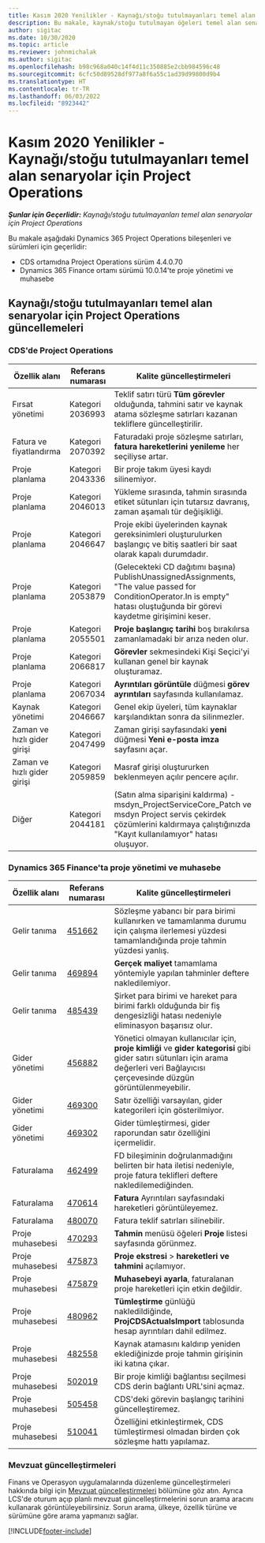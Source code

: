 ```yaml
---
title: Kasım 2020 Yenilikler - Kaynağı/stoğu tutulmayanları temel alan senaryolar için Project Operations
description: Bu makale, kaynak/stoğu tutulmayan öğeleri temel alan senaryolar için Project Operations Kasım 2020 sürümünde yer alan kalite güncelleştirmeleri hakkında bilgi sağlar.
author: sigitac
ms.date: 10/30/2020
ms.topic: article
ms.reviewer: johnmichalak
ms.author: sigitac
ms.openlocfilehash: b98c968a040c14f4d11c350885e2cbb984596c48
ms.sourcegitcommit: 6cfc50d89528df977a8f6a55c1ad39d99800d9b4
ms.translationtype: HT
ms.contentlocale: tr-TR
ms.lasthandoff: 06/03/2022
ms.locfileid: "8923442"
---
```

# <a name="whats-new-november-2020---project-operations-for-resourcenon-stocked-based-scenarios"></a>Kasım 2020 Yenilikler - Kaynağı/stoğu tutulmayanları temel alan senaryolar için Project Operations

_**Şunlar için Geçerlidir:** Kaynağı/stoğu tutulmayanları temel alan senaryolar için Project Operations_

Bu makale aşağıdaki Dynamics 365 Project Operations bileşenleri ve sürümleri için geçerlidir:

- CDS ortamıdna Project Operations sürüm 4.4.0.70
- Dynamics 365 Finance ortamı sürümü 10.0.14'te proje yönetimi ve muhasebe

## <a name="updates-to-project-operations-for-resource-non-stocked-based-scenarios"></a>Kaynağı/stoğu tutulmayanları temel alan senaryolar için Project Operations güncellemeleri

### <a name="project-operations-on-cds"></a>CDS'de Project Operations

| Özellik alanı                 | Referans numarası | Kalite güncelleştirmeleri                                                                                                                                                                    |
|------------------------------|------------------|-----------------------------------------------------------------------------------------------------------------------------------------------------------------------------------|
|   Fırsat yönetimi       | Kategori 2036993          | Teklif satırı türü **Tüm görevler** olduğunda, tahmini satır ve kaynak atama sözleşme satırları kazanan tekliflere güncelleştirilir.                                                 |
| Fatura ve fiyatlandırma          | Kategori 2070392          | Faturadaki proje sözleşme satırları, **fatura hareketlerini yenileme** her seçiliyse artar.                                                                         |
| Proje planlama             | Kategori 2043336          | Bir proje takım üyesi kaydı silinemiyor.                                                                                                                                  |
| Proje planlama             | Kategori 2046013          | Yükleme sırasında, tahmin sırasında etiket sütunları için tutarsız davranış, zaman aşamalı tür değişikliği.                                                                                   |
| Proje planlama             | Kategori 2046647          | Proje ekibi üyelerinden kaynak gereksinimleri oluşturulurken başlangıç ve bitiş saatleri bir saat olarak kapalı durumdadır.                                                                      |
| Proje planlama             | Kategori 2053879          | (Gelecekteki CD dağıtımı başına) PublishUnassignedAssignments, "The   value passed for ConditionOperator.In is   empty" hatası oluştuğunda bir görevi kaydetme girişimini keser.                       |
| Proje planlama             | Kategori 2055501          | **Proje başlangıç tarihi** boş bırakılırsa zamanlamadaki bir arıza neden olur.                                                                                                      |
| Proje planlama             | Kategori 2066817          | **Görevler** sekmesindeki Kişi Seçici'yi kullanan genel bir kaynak oluşturamaz.                                                                                                   |
| Proje planlama             | Kategori 2067034          | **Ayrıntıları görüntüle** düğmesi **görev ayrıntıları** sayfasında kullanılamaz.                                                                                                       |
| Kaynak yönetimi          | Kategori 2046667          | Genel ekip üyeleri, tüm kaynaklar karşılandıktan sonra da silinmezler.                                                                                                    |
| Zaman ve hızlı gider girişi | Kategori 2047499          | Zaman girişi sayfasındaki **yeni** düğmesi **Yeni e-posta imza** sayfasını açar.                                                                                               |
| Zaman ve hızlı gider girişi | Kategori 2059859          | Masraf girişi oluştururken beklenmeyen açılır pencere açılır.                                                                                                                         |
| Diğer                        | Kategori 2044181          | (Satın alma siparişini kaldırma) - msdyn_ProjectServiceCore_Patch ve msdyn Project servis çekirdek çözümlerini kaldırmaya çalıştığınızda "Kayıt kullanılamıyor" hatası oluşuyor.  |

### <a name="project-management-and-accounting-in-dynamics-365-finance"></a>Dynamics 365 Finance'ta proje yönetimi ve muhasebe

| Özellik alanı        | Referans numarası | Kalite güncelleştirmeleri                                                                                                                                                            |
|---------------------|------------------|---------------------------------------------------------------------------------------------------------------------------------------------------------------------------|
| Gelir tanıma | [451662](https://fix.lcs.dynamics.com/Issue/Details/?bugId=451662)           | Sözleşme yabancı bir para birimi kullanırken ve tamamlanma durumu için çalışma ilerlemesi yüzdesi tamamlandığında proje tahmin yüzdesi yanlış.                     |
| Gelir tanıma | [469894](https://fix.lcs.dynamics.com/Issue/Details/?bugId=469894)           | **Gerçek maliyet** tamamlama yöntemiyle yapılan tahminler deftere nakledilemiyor.                                                                                                    |
| Gelir tanıma | [485439](https://fix.lcs.dynamics.com/Issue/Details/?bugId=485439)           | Şirket para birimi ve hareket para birimi farklı olduğunda bir fiş dengesizliği hatası nedeniyle eliminasyon başarısız olur.                                              |
| Gider yönetimi  | [456882](https://fix.lcs.dynamics.com/Issue/Details/?bugId=456822)           | Yönetici olmayan kullanıcılar için, **proje kimliği** ve **gider kategorisi** gibi gider satırı sütunları için arama değerleri veri Bağlayıcısı çerçevesinde düzgün görüntülenmeyebilir. |
| Gider yönetimi  | [469300](https://fix.lcs.dynamics.com/Issue/Details/?bugId=469300)           | Satır özelliği varsayılan, gider kategorileri için gösterilmiyor.                                                                                                         |
| Gider yönetimi  | [469302](https://fix.lcs.dynamics.com/Issue/Details/?bugId=469302)           | Gider tümleştirmesi, gider raporundan satır özelliğini içermelidir.                                                                                             |
| Faturalama           | [462499](https://fix.lcs.dynamics.com/Issue/Details/?bugId=462499)           | FD bileşiminin doğrulanmadığını belirten bir hata iletisi nedeniyle, proje fatura teklifleri deftere nakledilemediğinden.                                                    |
| Faturalama           | [470614](https://fix.lcs.dynamics.com/Issue/Details/?bugId=470614)           | **Fatura** Ayrıntıları sayfasındaki hareketleri görüntüleyemez.                                                                                                              |
| Faturalama           | [480070](https://fix.lcs.dynamics.com/Issue/Details/?bugId=480070)           | Fatura teklif satırları silinebilir.                                                                                                                                  |
| Proje muhasebesi  | [470293](https://fix.lcs.dynamics.com/Issue/Details/?bugId=470293)           | **Tahmin** menüsü öğeleri **Proje** listesi sayfasında görünmez.                                                                                                   |
| Proje muhasebesi  | [475873](https://fix.lcs.dynamics.com/Issue/Details/?bugId=475873)           | **Proje ekstresi**   > **hareketleri ve tahmini** açılamıyor.                                                                                                       |
| Proje muhasebesi  | [475879](https://fix.lcs.dynamics.com/Issue/Details/?bugId=475879)           | **Muhasebeyi ayarla**, faturalanan proje hareketleri için etkin değildir.                                                                                                  |
| Proje muhasebesi  | [480962](https://fix.lcs.dynamics.com/Issue/Details/?bugId=480962)           | **Tümleştirme** günlüğü nakledildiğinde, **ProjCDSActualsImport** tablosunda hesap ayrıntıları dahil edilmez.                                                  |
| Proje muhasebesi  | [482558](https://fix.lcs.dynamics.com/Issue/Details/?bugId=482558)           | Kaynak atamasını kaldırıp yeniden eklediğinizde proje tahmin girişinin iki katına çıkar.                                                                            |
| Proje muhasebesi  | [502019](https://fix.lcs.dynamics.com/Issue/Details/?bugId=502019)           | Bir proje kimliği bağlantısı seçilmesi CDS derin bağlantı URL'sini açmaz.                                                                                                         |
| Proje muhasebesi  | [505458](https://fix.lcs.dynamics.com/Issue/Details/?bugId=505458)           | CDS'deki görevin başlangıç tarihini güncelleştiremez.                                                                                                                           |
| Proje muhasebesi  | [510041](https://fix.lcs.dynamics.com/Issue/Details/?bugId=510041)           | Özelliğini etkinleştirmek, CDS tümleştirmesi olmadan birden çok sözleşme hattı yapılamaz.                                                                                   |

### <a name="regulatory-updates"></a>Mevzuat güncelleştirmeleri
Finans ve Operasyon uygulamalarında düzenleme güncelleştirmeleri hakkında bilgi için [Mevzuat güncelleştirmeleri](/dynamics365/finance/localizations/regulatory-updates) bölümüne göz atın. Ayrıca LCS'de oturum açıp planlı mevzuat güncelleştirmelerini sorun arama aracını kullanarak görüntüleyebilirsiniz. Sorun arama, ülkeye, özellik türüne ve sürümüne göre arama yapmanızı sağlar.


[!INCLUDE[footer-include](../includes/footer-banner.md)]